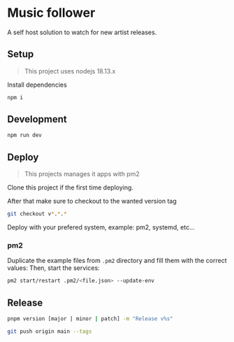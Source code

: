 # Music follower

A self host solution to watch for new artist releases.

## Setup

> This project uses nodejs 18.13.x

Install dependencies

```bash
npm i
```

## Development

```bash
npm run dev
```

## Deploy

> This projects manages it apps with pm2

Clone this project if the first time deploying.

After that make sure to checkout to the wanted version tag

```bash
git checkout v*.*.*
```

Deploy with your prefered system, example: pm2, systemd, etc...

### pm2

Duplicate the example files from `.pm2` directory and fill them with the correct values:
Then, start the services:

```bash
pm2 start/restart .pm2/<file.json> --update-env
```

## Release

```bash
pnpm version [major | minor | patch] -m "Release v%s"

git push origin main --tags
```
